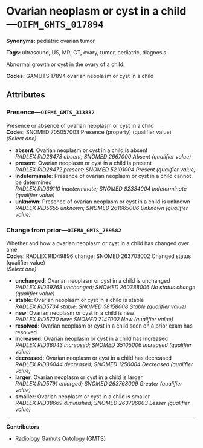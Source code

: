 # Ovarian neoplasm or cyst in a child—`OIFM_GMTS_017894`

**Synonyms:** pediatric ovarian tumor

**Tags:** ultrasound, US, MR, CT, ovary, tumor, pediatric, diagnosis

Abnormal growth or cyst in the ovary of a child.

**Codes:** GAMUTS 17894 ovarian neoplasm or cyst in a child

## Attributes

### Presence—`OIFMA_GMTS_313882`

Presence or absence of ovarian neoplasm or cyst in a child  
**Codes**: SNOMED 705057003 Presence (property) (qualifier value)  
*(Select one)*

- **absent**: Ovarian neoplasm or cyst in a child is absent  
_RADLEX RID28473 absent; SNOMED 2667000 Absent (qualifier value)_
- **present**: Ovarian neoplasm or cyst in a child is present  
_RADLEX RID28472 present; SNOMED 52101004 Present (qualifier value)_
- **indeterminate**: Presence of ovarian neoplasm or cyst in a child cannot be determined  
_RADLEX RID39110 indeterminate; SNOMED 82334004 Indeterminate (qualifier value)_
- **unknown**: Presence of ovarian neoplasm or cyst in a child is unknown  
_RADLEX RID5655 unknown; SNOMED 261665006 Unknown (qualifier value)_

### Change from prior—`OIFMA_GMTS_789582`

Whether and how a ovarian neoplasm or cyst in a child has changed over time  
**Codes**: RADLEX RID49896 change; SNOMED 263703002 Changed status (qualifier value)  
*(Select one)*

- **unchanged**: Ovarian neoplasm or cyst in a child is unchanged  
_RADLEX RID39268 unchanged; SNOMED 260388006 No status change (qualifier value)_
- **stable**: Ovarian neoplasm or cyst in a child is stable  
_RADLEX RID5734 stable; SNOMED 58158008 Stable (qualifier value)_
- **new**: Ovarian neoplasm or cyst in a child is new  
_RADLEX RID5720 new; SNOMED 7147002 New (qualifier value)_
- **resolved**: Ovarian neoplasm or cyst in a child seen on a prior exam has resolved  
- **increased**: Ovarian neoplasm or cyst in a child has increased  
_RADLEX RID36043 increased; SNOMED 35105006 Increased (qualifier value)_
- **decreased**: Ovarian neoplasm or cyst in a child has decreased  
_RADLEX RID36044 decreased; SNOMED 1250004 Decreased (qualifier value)_
- **larger**: Ovarian neoplasm or cyst in a child is larger  
_RADLEX RID5791 enlarged; SNOMED 263768009 Greater (qualifier value)_
- **smaller**: Ovarian neoplasm or cyst in a child is smaller  
_RADLEX RID38669 diminished; SNOMED 263796003 Lesser (qualifier value)_

---

**Contributors**

- [Radiology Gamuts Ontology](https://gamuts.net/) (GMTS)